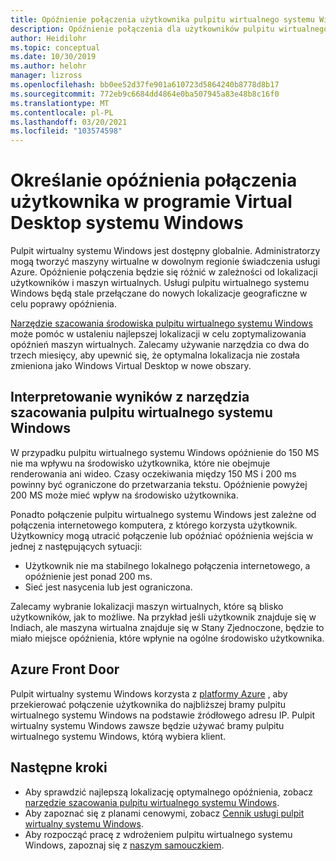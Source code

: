 ```yaml
---
title: Opóźnienie połączenia użytkownika pulpitu wirtualnego systemu Windows — Azure
description: Opóźnienie połączenia dla użytkowników pulpitu wirtualnego systemu Windows.
author: Heidilohr
ms.topic: conceptual
ms.date: 10/30/2019
ms.author: helohr
manager: lizross
ms.openlocfilehash: bb0ee52d37fe901a610723d5864240b8778d8b17
ms.sourcegitcommit: 772eb9c6684dd4864e0ba507945a83e48b8c16f0
ms.translationtype: MT
ms.contentlocale: pl-PL
ms.lasthandoff: 03/20/2021
ms.locfileid: "103574598"
---
```

# <a name="determine-user-connection-latency-in-windows-virtual-desktop"></a>Określanie opóźnienia połączenia użytkownika w programie Virtual Desktop systemu Windows

Pulpit wirtualny systemu Windows jest dostępny globalnie. Administratorzy mogą tworzyć maszyny wirtualne w dowolnym regionie świadczenia usługi Azure. Opóźnienie połączenia będzie się różnić w zależności od lokalizacji użytkowników i maszyn wirtualnych. Usługi pulpitu wirtualnego systemu Windows będą stale przełączane do nowych lokalizacje geograficzne w celu poprawy opóźnienia.

[Narzędzie szacowania środowiska pulpitu wirtualnego systemu Windows](https://azure.microsoft.com/services/virtual-desktop/assessment/) może pomóc w ustaleniu najlepszej lokalizacji w celu zoptymalizowania opóźnień maszyn wirtualnych. Zalecamy używanie narzędzia co dwa do trzech miesięcy, aby upewnić się, że optymalna lokalizacja nie została zmieniona jako Windows Virtual Desktop w nowe obszary.

## <a name="interpreting-results-from-the-windows-virtual-desktop-experience-estimator-tool"></a>Interpretowanie wyników z narzędzia szacowania pulpitu wirtualnego systemu Windows

W przypadku pulpitu wirtualnego systemu Windows opóźnienie do 150 MS nie ma wpływu na środowisko użytkownika, które nie obejmuje renderowania ani wideo. Czasy oczekiwania między 150 MS i 200 ms powinny być ograniczone do przetwarzania tekstu. Opóźnienie powyżej 200 MS może mieć wpływ na środowisko użytkownika. 

Ponadto połączenie pulpitu wirtualnego systemu Windows jest zależne od połączenia internetowego komputera, z którego korzysta użytkownik. Użytkownicy mogą utracić połączenie lub opóźniać opóźnienia wejścia w jednej z następujących sytuacji:

 - Użytkownik nie ma stabilnego lokalnego połączenia internetowego, a opóźnienie jest ponad 200 ms.
 - Sieć jest nasycenia lub jest ograniczona.

Zalecamy wybranie lokalizacji maszyn wirtualnych, które są blisko użytkowników, jak to możliwe. Na przykład jeśli użytkownik znajduje się w Indiach, ale maszyna wirtualna znajduje się w Stany Zjednoczone, będzie to miało miejsce opóźnienia, które wpłynie na ogólne środowisko użytkownika. 

## <a name="azure-front-door"></a>Azure Front Door

Pulpit wirtualny systemu Windows korzysta z [platformy Azure](https://azure.microsoft.com/services/frontdoor/) , aby przekierować połączenie użytkownika do najbliższej bramy pulpitu wirtualnego systemu Windows na podstawie źródłowego adresu IP. Pulpit wirtualny systemu Windows zawsze będzie używać bramy pulpitu wirtualnego systemu Windows, którą wybiera klient.

## <a name="next-steps"></a>Następne kroki

- Aby sprawdzić najlepszą lokalizację optymalnego opóźnienia, zobacz [narzędzie szacowania pulpitu wirtualnego systemu Windows](https://azure.microsoft.com/services/virtual-desktop/assessment/).
- Aby zapoznać się z planami cenowymi, zobacz [Cennik usługi pulpit wirtualny systemu Windows](https://azure.microsoft.com/pricing/details/virtual-desktop/).
- Aby rozpocząć pracę z wdrożeniem pulpitu wirtualnego systemu Windows, zapoznaj się z [naszym samouczkiem](https://docs.microsoft.com/azure/virtual-desktop/create-host-pools-azure-marketplace).

